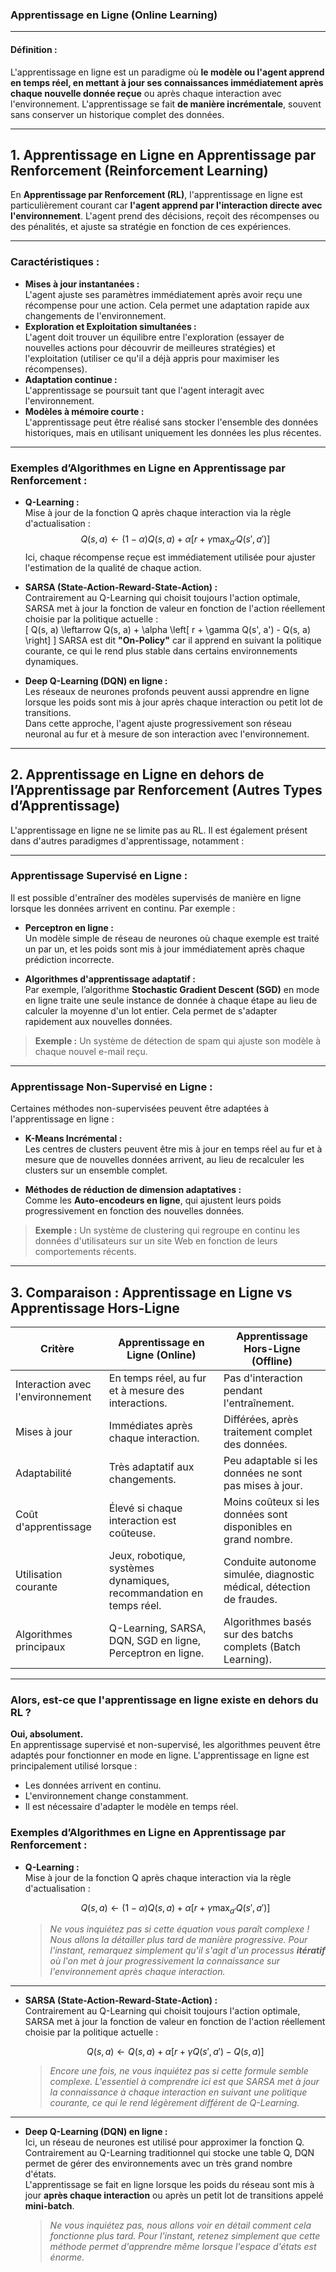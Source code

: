 ### **Apprentissage en Ligne (Online Learning)**

---

#### **Définition :**  
L'apprentissage en ligne est un paradigme où **le modèle ou l'agent apprend en temps réel, en mettant à jour ses connaissances immédiatement après chaque nouvelle donnée reçue** ou après chaque interaction avec l'environnement. L'apprentissage se fait **de manière incrémentale**, souvent sans conserver un historique complet des données.

---

## **1. Apprentissage en Ligne en Apprentissage par Renforcement (Reinforcement Learning)**  

En **Apprentissage par Renforcement (RL)**, l'apprentissage en ligne est particulièrement courant car **l'agent apprend par l'interaction directe avec l'environnement**. L'agent prend des décisions, reçoit des récompenses ou des pénalités, et ajuste sa stratégie en fonction de ces expériences.

---

### **Caractéristiques :**  
- **Mises à jour instantanées :**  
  L'agent ajuste ses paramètres immédiatement après avoir reçu une récompense pour une action. Cela permet une adaptation rapide aux changements de l'environnement.  
- **Exploration et Exploitation simultanées :**  
  L'agent doit trouver un équilibre entre l'exploration (essayer de nouvelles actions pour découvrir de meilleures stratégies) et l'exploitation (utiliser ce qu'il a déjà appris pour maximiser les récompenses).  
- **Adaptation continue :**  
  L'apprentissage se poursuit tant que l'agent interagit avec l'environnement.  
- **Modèles à mémoire courte :**  
  L'apprentissage peut être réalisé sans stocker l'ensemble des données historiques, mais en utilisant uniquement les données les plus récentes.  

---

### **Exemples d’Algorithmes en Ligne en Apprentissage par Renforcement :**  
- **Q-Learning :**  
  Mise à jour de la fonction Q après chaque interaction via la règle d'actualisation :  
$$
  Q(s, a) \leftarrow (1 - \alpha) Q(s, a) + \alpha \left[ r + \gamma \max_{a'} Q(s', a') \right]
$$
  Ici, chaque récompense reçue est immédiatement utilisée pour ajuster l'estimation de la qualité de chaque action.

- **SARSA (State-Action-Reward-State-Action) :**  
  Contrairement au Q-Learning qui choisit toujours l'action optimale, SARSA met à jour la fonction de valeur en fonction de l'action réellement choisie par la politique actuelle :  
  \[
  Q(s, a) \leftarrow Q(s, a) + \alpha \left[ r + \gamma Q(s', a') - Q(s, a) \right]
  \]
  SARSA est dit **"On-Policy"** car il apprend en suivant la politique courante, ce qui le rend plus stable dans certains environnements dynamiques.

- **Deep Q-Learning (DQN) en ligne :**  
  Les réseaux de neurones profonds peuvent aussi apprendre en ligne lorsque les poids sont mis à jour après chaque interaction ou petit lot de transitions.  
  Dans cette approche, l'agent ajuste progressivement son réseau neuronal au fur et à mesure de son interaction avec l'environnement.  

---

## **2. Apprentissage en Ligne en dehors de l’Apprentissage par Renforcement (Autres Types d’Apprentissage)**  

L'apprentissage en ligne ne se limite pas au RL. Il est également présent dans d'autres paradigmes d'apprentissage, notamment :  

---

### **Apprentissage Supervisé en Ligne :**  
Il est possible d'entraîner des modèles supervisés de manière en ligne lorsque les données arrivent en continu. Par exemple :  

- **Perceptron en ligne :**  
  Un modèle simple de réseau de neurones où chaque exemple est traité un par un, et les poids sont mis à jour immédiatement après chaque prédiction incorrecte.  

- **Algorithmes d'apprentissage adaptatif :**  
  Par exemple, l’algorithme **Stochastic Gradient Descent (SGD)** en mode en ligne traite une seule instance de donnée à chaque étape au lieu de calculer la moyenne d'un lot entier. Cela permet de s'adapter rapidement aux nouvelles données.  

> **Exemple :** Un système de détection de spam qui ajuste son modèle à chaque nouvel e-mail reçu.  

---

### **Apprentissage Non-Supervisé en Ligne :**  
Certaines méthodes non-supervisées peuvent être adaptées à l'apprentissage en ligne :  

- **K-Means Incrémental :**  
  Les centres de clusters peuvent être mis à jour en temps réel au fur et à mesure que de nouvelles données arrivent, au lieu de recalculer les clusters sur un ensemble complet.  

- **Méthodes de réduction de dimension adaptatives :**  
  Comme les **Auto-encodeurs en ligne**, qui ajustent leurs poids progressivement en fonction des nouvelles données.  

> **Exemple :** Un système de clustering qui regroupe en continu les données d'utilisateurs sur un site Web en fonction de leurs comportements récents.  

---

## **3. Comparaison : Apprentissage en Ligne vs Apprentissage Hors-Ligne**  

| Critère                  | Apprentissage en Ligne (Online)         | Apprentissage Hors-Ligne (Offline) |
|--------------------------|-----------------------------------------|-----------------------------------|
| Interaction avec l'environnement | En temps réel, au fur et à mesure des interactions.  | Pas d'interaction pendant l'entraînement. |
| Mises à jour             | Immédiates après chaque interaction.   | Différées, après traitement complet des données. |
| Adaptabilité             | Très adaptatif aux changements.        | Peu adaptable si les données ne sont pas mises à jour. |
| Coût d'apprentissage      | Élevé si chaque interaction est coûteuse.  | Moins coûteux si les données sont disponibles en grand nombre. |
| Utilisation courante      | Jeux, robotique, systèmes dynamiques, recommandation en temps réel.  | Conduite autonome simulée, diagnostic médical, détection de fraudes. |
| Algorithmes principaux    | Q-Learning, SARSA, DQN, SGD en ligne, Perceptron en ligne. | Algorithmes basés sur des batchs complets (Batch Learning). |

---

### **Alors, est-ce que l'apprentissage en ligne existe en dehors du RL ?**  
**Oui, absolument.**  
En apprentissage supervisé et non-supervisé, les algorithmes peuvent être adaptés pour fonctionner en mode en ligne. L'apprentissage en ligne est principalement utilisé lorsque :  
- Les données arrivent en continu.  
- L'environnement change constamment.  
- Il est nécessaire d'adapter le modèle en temps réel.  




### **Exemples d’Algorithmes en Ligne en Apprentissage par Renforcement :**  

- **Q-Learning :**  
  Mise à jour de la fonction Q après chaque interaction via la règle d'actualisation :
  
  $$
  Q(s, a) \leftarrow (1 - \alpha) Q(s, a) + \alpha \left[ r + \gamma \max_{a'} Q(s', a') \right]
  $$
  
  > *Ne vous inquiétez pas si cette équation vous paraît complexe ! Nous allons la détailler plus tard de manière progressive. Pour l'instant, remarquez simplement qu'il s'agit d'un processus **itératif** où l'on met à jour progressivement la connaissance sur l'environnement après chaque interaction.*  

---

- **SARSA (State-Action-Reward-State-Action) :**  
  Contrairement au Q-Learning qui choisit toujours l'action optimale, SARSA met à jour la fonction de valeur en fonction de l'action réellement choisie par la politique actuelle :
  
  $$
  Q(s, a) \leftarrow Q(s, a) + \alpha \left[ r + \gamma Q(s', a') - Q(s, a) \right]
  $$
  
  > *Encore une fois, ne vous inquiétez pas si cette formule semble complexe. L'essentiel à comprendre ici est que SARSA met à jour la connaissance à chaque interaction en suivant une politique courante, ce qui le rend légèrement différent de Q-Learning.*  

---

- **Deep Q-Learning (DQN) en ligne :**  
  Ici, un réseau de neurones est utilisé pour approximer la fonction Q. Contrairement au Q-Learning traditionnel qui stocke une table Q, DQN permet de gérer des environnements avec un très grand nombre d'états.  
  L'apprentissage se fait en ligne lorsque les poids du réseau sont mis à jour **après chaque interaction** ou après un petit lot de transitions appelé **mini-batch**.  
  > *Ne vous inquiétez pas, nous allons voir en détail comment cela fonctionne plus tard. Pour l'instant, retenez simplement que cette méthode permet d'apprendre même lorsque l'espace d'états est énorme.*  

